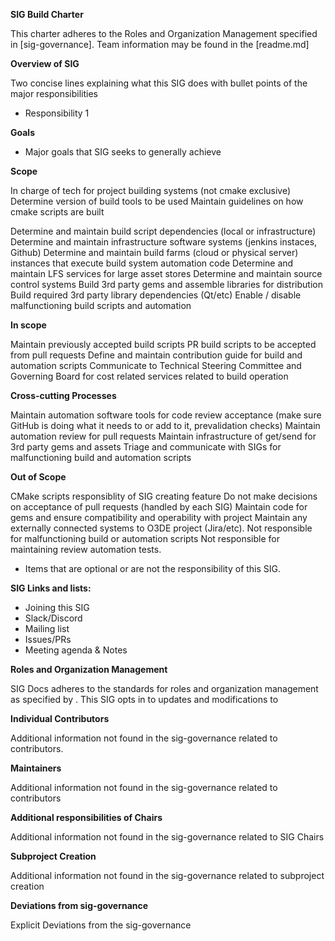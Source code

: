 **SIG Build Charter**

This charter adheres to the Roles and Organization Management specified in [sig-governance].
 Team information may be found in the [readme.md]

**Overview of SIG**

Two concise lines explaining what this SIG does with bullet points of the major responsibilities

- Responsibility 1

**Goals**

- Major goals that SIG seeks to generally achieve

**Scope**

In charge of tech for project building systems (not cmake exclusive)
Determine version of build tools to be used
Maintain guidelines on how cmake scripts are built

Determine and maintain build script dependencies (local or infrastructure)
Determine and maintain infrastructure software systems (jenkins instaces, Github)
Determine and maintain build farms (cloud or physical server) instances that execute build system automation code
Determine and maintain LFS services for large asset stores
Determine and maintain source control systems
Build 3rd party gems and assemble libraries for distribution
Build required 3rd party library dependencies (Qt/etc)
Enable / disable malfunctioning build scripts and automation

**In scope**

Maintain previously accepted build scripts
PR build scripts to be accepted from pull requests
Define and maintain contribution guide for build and automation scripts
Communicate to Technical Steering Committee and Governing Board for cost related services related to build operation

**Cross-cutting Processes**

Maintain automation software tools for code review acceptance (make sure GitHub is doing what it needs to or add to it, prevalidation checks)
Maintain automation review for pull requests
Maintain infrastructure of get/send for 3rd party gems and assets
Triage and communicate with SIGs for malfunctioning build and automation scripts


**Out of Scope**

CMake scripts responsiblity of SIG creating feature
Do not make decisions on acceptance of pull requests (handled by each SIG)
Maintain code for gems and ensure compatibility and operability with project
Maintain any externally connected systems to O3DE project (Jira/etc).
Not responsible for malfunctioning build or automation scripts
Not responsible for maintaining review automation tests.

- Items that are optional or are not the responsibility of this SIG.

**SIG Links and lists:**

- Joining this SIG
- Slack/Discord
- Mailing list
- Issues/PRs
- Meeting agenda & Notes

**Roles and Organization Management**

SIG Docs adheres to the standards for roles and organization management as specified by <sig-governance>. This SIG opts in to updates and modifications to <sig-governance>

**Individual Contributors**

Additional information not found in the sig-governance related to contributors.

**Maintainers**

Additional information not found in the sig-governance related to contributors

**Additional responsibilities of Chairs**

Additional information not found in the sig-governance related to SIG Chairs

**Subproject Creation**

Additional information not found in the sig-governance related to subproject creation

**Deviations from sig-governance**

Explicit Deviations from the sig-governance
